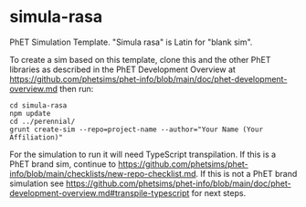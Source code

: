 simula-rasa
===========

PhET Simulation Template.  "Simula rasa" is Latin for "blank sim".

To create a sim based on this template, clone this and the other PhET libraries as described in the PhET Development
Overview at https://github.com/phetsims/phet-info/blob/main/doc/phet-development-overview.md then run:

```
cd simula-rasa
npm update
cd ../perennial/
grunt create-sim --repo=project-name --author="Your Name (Your Affiliation)"
```

For the simulation to run it will need TypeScript transpilation. If this is a PhET brand sim, continue
to https://github.com/phetsims/phet-info/blob/main/checklists/new-repo-checklist.md.
If this is not a PhET brand simulation
see https://github.com/phetsims/phet-info/blob/main/doc/phet-development-overview.md#transpile-typescript for
next steps.